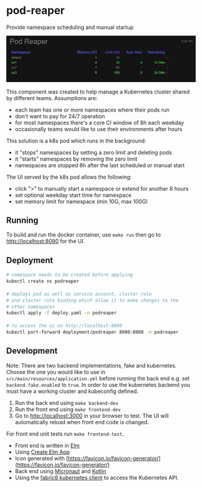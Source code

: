 # pod-reaper

Provide namespace scheduling and manual startup

![Screenshot](ScreenShot.png)

This component was created to help manage a Kubernetes
cluster shared by different teams. Assumptions are:

- each team has one or more namespaces where their pods run
- don't want to pay for 24/7 operation
- for most namespaces there's a core CI window of 8h each weekday
- occasionally teams would like to use their environments after hours

This solution is a k8s pod which runs in the background:

- it "stops" namespaces by setting a zero limit and deleting pods
- it "starts" namespaces by removing the zero limit
- namespaces are stopped 8h after the last scheduled or manual start

The UI served by the k8s pod allows the following:

- click ">" to manually start a namespace or extend for another 8 hours
- set optional weekday start time for namespace
- set memory limit for namespace (min 10G, max 100G)

## Running

To build and run the docker container, use `make run` then go to
[http://localhost:8080](http://localhost:8080) for the UI.

## Deployment

```bash
# namespace needs to be created before applying
kubectl create ns podreaper

# deploys pod as well as service account, cluster role
# and cluster role binding which allow it to make changes to the
# other namespaces
kubectl apply -f deploy.yaml -n podreaper

# to access the ui on http://localhost:8080
kubectl port-forward deployment/podreaper 8080:8080 -n podreaper
```

## Development

Note: There are two backend implementations, fake and kubernetes. Choose the
one you would like to use in `src/main/resources/application.yml` before
running the back end e.g. set `backend.fake.enabled` to `true`. In order to use the
kubernetes backend you must have a working cluster and kubeconfig defined.

1. Run the back end using `make backend-dev`
2. Run the front end using `make frontend-dev`
3. Go to [http://localhost:3000](http://localhost:3000) in your browser to
   test. The UI will automatically reload when front end code is changed.

For front end unit tests run `make frontend-test`.

- Front end is written in [Elm](https://elm-lang.org/)
- Using [Create Elm App](https://github.com/halfzebra/create-elm-app)
- Icon generated with [https://favicon.io/favicon-generator/](https://favicon.io/favicon-generator/)
- Back end using [Micronaut](https://micronaut.io/) and [Kotlin](https://kotlinlang.org/)
- Using the [fabric8 kubernetes client](https://github.com/fabric8io/kubernetes-client)
  to access the Kubernetes API.
